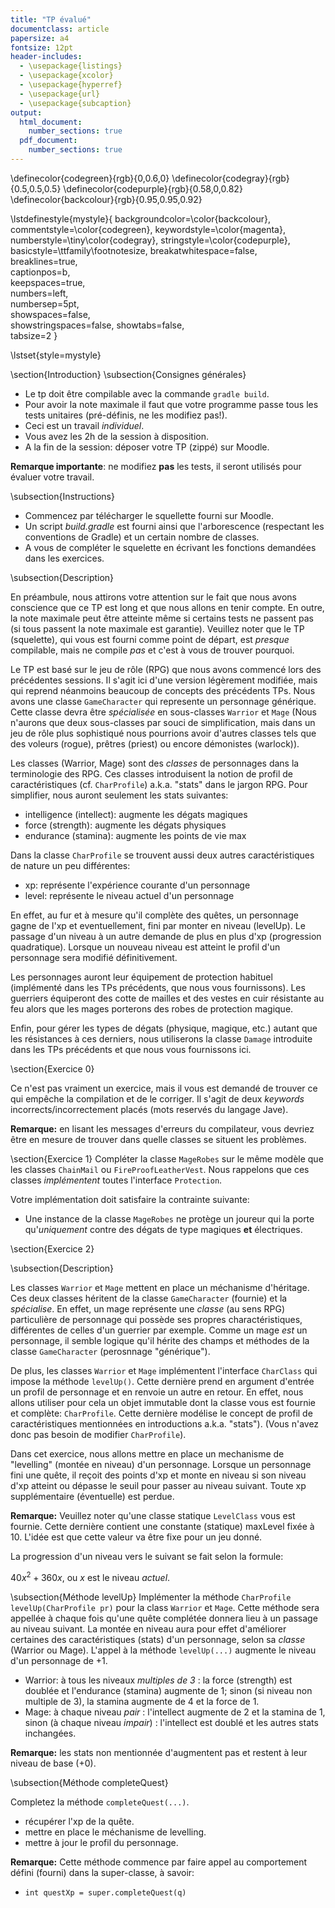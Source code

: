 ```yaml
---
title: "TP évalué"
documentclass: article
papersize: a4
fontsize: 12pt
header-includes:
  - \usepackage{listings}
  - \usepackage{xcolor}
  - \usepackage{hyperref}
  - \usepackage{url}
  - \usepackage{subcaption}
output:
  html_document:
    number_sections: true
  pdf_document:
    number_sections: true
---
```



\definecolor{codegreen}{rgb}{0,0.6,0}
\definecolor{codegray}{rgb}{0.5,0.5,0.5}
\definecolor{codepurple}{rgb}{0.58,0,0.82}
\definecolor{backcolour}{rgb}{0.95,0.95,0.92}

\lstdefinestyle{mystyle}{
    backgroundcolor=\color{backcolour},   
    commentstyle=\color{codegreen},
    keywordstyle=\color{magenta},
    numberstyle=\tiny\color{codegray},
    stringstyle=\color{codepurple},
    basicstyle=\ttfamily\footnotesize,
    breakatwhitespace=false,         
    breaklines=true,                 
    captionpos=b,                    
    keepspaces=true,                 
    numbers=left,                    
    numbersep=5pt,                  
    showspaces=false,                
    showstringspaces=false,
    showtabs=false,                  
    tabsize=2
}

\lstset{style=mystyle}



\section{Introduction}
\subsection{Consignes générales}
- Le tp doit être compilable avec la commande ``gradle build``.
- Pour avoir la note maximale il faut que votre programme passe tous les tests unitaires (pré-définis, ne les modifiez pas!).
- Ceci est un travail *individuel*.
- Vous avez les 2h de la session à disposition.
- A la fin de la session: déposer votre TP (zippé) sur Moodle. 

**Remarque importante**: ne modifiez **pas** les tests, il seront utilisés pour évaluer votre travail.

\subsection{Instructions}
- Commencez par télécharger le squellette fourni sur Moodle.
- Un script *build.gradle* est fourni ainsi que l'arborescence (respectant les conventions de Gradle) et un certain nombre de classes.
- A vous de compléter le squelette en écrivant les fonctions demandées dans les exercices.

\subsection{Description}

En préambule, nous attirons votre attention sur le fait que nous avons conscience que ce TP est long et que nous allons en tenir compte. En outre, la note maximale peut être atteinte même si certains tests ne passent pas (si tous passent la note maximale est garantie). Veuillez noter que le TP (squelette), qui vous est fourni comme point de départ, est *presque* compilable, mais ne compile *pas* et c'est à vous de trouver pourquoi.


Le TP est basé sur le jeu de rôle (RPG) que nous avons commencé lors des précédentes sessions. Il s'agit ici d'une version légèrement modifiée, mais qui reprend néanmoins beaucoup de concepts des précédents TPs. 
Nous avons une classe ``GameCharacter`` qui represente un personnage générique. Cette classe devra être *spécialisée* en sous-classes ``Warrior`` et ``Mage`` (Nous n'aurons que deux sous-classes par souci de simplification, mais dans un jeu de rôle plus sophistiqué nous pourrions avoir d'autres classes tels que des voleurs (rogue), prêtres (priest) ou encore démonistes (warlock)).

Les classes (Warrior, Mage) sont des *classes* de personnages dans la terminologie des RPG. Ces classes introduisent la notion de profil de caractéristiques (cf. ``CharProfile``) a.k.a. "stats" dans le jargon RPG. Pour simplifier, nous auront seulement les stats suivantes:

- intelligence (intellect): augmente les dégats magiques
- force (strength): augmente les dégats physiques
- endurance (stamina): augmente les points de vie max

Dans la classe ``CharProfile`` se trouvent aussi deux autres caractéristiques de nature un peu différentes:

- xp: représente l'expérience courante d'un personnage
- level: représente le niveau actuel d'un personnage

En effet, au fur et à mesure qu'il complète des quêtes, un personnage gagne de l'xp et eventuellement, fini par monter en niveau (levelUp). Le passage d'un niveau à un autre demande de plus en plus d'xp (progression quadratique). Lorsque un nouveau niveau est atteint le profil d'un personnage sera modifié définitivement.

Les personnages auront leur équipement de protection habituel (implémenté dans les TPs précédents, que nous vous fournissons). Les guerriers équiperont des cotte de mailles et des vestes en cuir résistante au feu alors que les mages porterons des robes de protection magique.  

Enfin, pour gérer les types de dégats (physique, magique, etc.) autant que les résistances à ces derniers, nous utiliserons la classe ``Damage`` introduite dans les TPs précédents et que nous vous fournissons ici.

\section{Exercice 0}

Ce n'est pas vraiment un exercice, mais il vous est demandé de trouver ce qui empêche la compilation et de le corriger. Il s'agit de deux *keywords* incorrects/incorrectement placés (mots reservés du langage Jave).

**Remarque:** en lisant les messages d'erreurs du compilateur, vous devriez être en mesure de trouver dans quelle classes se situent les problèmes.


\section{Exercice 1}
Compléter la classe ``MageRobes`` sur le même modèle que les classes ``ChainMail`` ou ``FireProofLeatherVest``. Nous rappelons que ces classes *implémentent* toutes l'interface ``Protection``. 

Votre implémentation doit satisfaire la contrainte suivante:


- Une instance de la classe ``MageRobes`` ne protège un joureur qui la porte qu'*uniquement* contre des dégats de type magiques **et** électriques.


\section{Exercice 2}

\subsection{Description}

Les classes ``Warrior`` et ``Mage`` mettent en place un méchanisme d'héritage. Ces deux classes héritent de la classe ``GameCharacter`` (fournie) et la *spécialise*. En effet, un mage représente une *classe* (au sens RPG) particulière de personnage qui possède ses propres charactéristiques, différentes de celles d'un guerrier par exemple. Comme un mage *est* un personnage, il semble logique qu'il hérite des champs et méthodes de la classe ``GameCharacter`` (perosnnage "générique"). 

De plus, les classes ``Warrior`` et ``Mage`` implémentent l'interface ``CharClass`` qui impose la méthode ``levelUp()``. Cette dernière prend en argument d'entrée un profil de personnage et en renvoie un autre en retour. En effet, nous allons utiliser pour cela un objet immutable dont la classe vous est fournie et complète: ``CharProfile``. Cette dernière modélise le concept de profil de caractéristiques mentionnées en introductions a.k.a. "stats"). (Vous n'avez donc pas besoin de modifier ``CharProfile``).

Dans cet exercice, nous allons mettre en place un mechanisme de "levelling" (montée en niveau) d'un personnage. Lorsque un personnage fini une quête, il reçoit des points d'xp et monte en niveau si son niveau d'xp atteint ou dépasse le seuil pour passer au niveau suivant. Toute xp supplémentaire (éventuelle) est perdue.

**Remarque:** Veuillez noter qu'une classe statique ``LevelClass`` vous est fournie. Cette dernière contient une constante (statique) maxLevel fixée à 10. L'idée est que cette valeur va être fixe pour un jeu donné.

La progression d'un niveau vers le suivant se fait selon la formule:

$40x^2 + 360x$, ou $x$ est le niveau *actuel*.

\subsection{Méthode levelUp}
Implémenter la méthode ``CharProfile levelUp(CharProfile pr)`` pour la class ``Warrior`` et ``Mage``. Cette méthode sera appellée à chaque fois qu'une quête complétée donnera lieu à un passage au niveau suivant. La montée en niveau aura pour effet d'améliorer certaines des caractéristiques (stats) d'un personnage, selon sa *classe* (Warrior ou Mage). L'appel à la méthode ``levelUp(...)`` augmente le niveau d'un personnage de +1.

- Warrior: à tous les niveaux *multiples de 3* : la force (strength) est doublée et l'endurance (stamina) augmente de 1; sinon (si niveau non multiple de 3), la stamina augmente de 4 et la force de 1.
- Mage: à chaque niveau *pair* : l'intellect augmente de 2 et la stamina de 1, sinon (à chaque niveau *impair*) : l'intellect est doublé et les autres stats inchangées.

**Remarque:** les stats non mentionnée d'augmentent pas et restent à leur niveau de base (+0).

\subsection{Méthode completeQuest}

Completez la méthode ``completeQuest(...)``.

- récupérer l'xp de la quête.
- mettre en place le méchanisme de levelling.
- mettre à jour le profil du personnage.


**Remarque:** Cette méthode commence par faire appel au comportement défini (fourni) dans la super-classe, à savoir: 

-  ``int questXp = super.completeQuest(q)``




